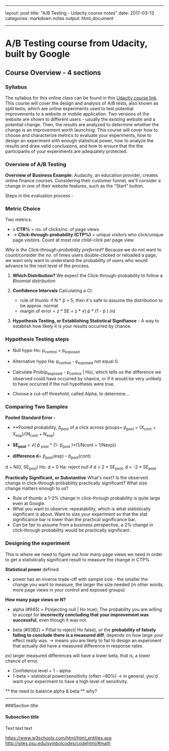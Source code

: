 

---
layout: post
title:  "A/B Testing - Udacity course notes"
date:   2017-03-13
categories: markdown notes
output: html_document

---


A/B Testing course from Udacity, built by Google
====================

Course Overview - 4 sections
------------------------------

### Syllabus

The syllabus for this online class can be found in this [Udacity course link][Udacity on A/B Test].
This course will cover the design and analysis of A/B tests, also known as split tests, which are online experiments used to test potential improvements to a website or mobile application. Two versions of the website are shown to different users - usually the existing website and a potential change. Then, the results are analyzed to determine whether the change is an improvement worth launching. This course will cover how to choose and characterize metrics to evaluate your experiments, how to design an experiment with enough statistical power, how to analyze the results and draw valid conclusions, and how to ensure that the the participants of your experiments are adequately protected.


### Overview of A/B Testing
**Overview of Business Example:** Audacity, an education provider, creates online finance courses. Considering their customer funnel, we'll consider a change in one of their website features, such as the "Start" button.

Steps in the evaluation process -

### Metric Choice

Two metrics:

* x **CTR%** = no. of clicks/no. of page views
* -> **Click-through-probability (CTP%)** = unique visitors who click/unique page visitors. Count at most one child-click per page view.


*Why is the *Click-through-probability* preferred?*
Because we do not want to count/consider the no. of times users double-clicked or reloaded a page, we want only want to understand the probability of users who would advance to the next level of the process.


1. **Which Distribution?**
We expect the Click-through-probability to follow a *Binomial distribution*




2. **Confidence Intervals**
Calculating a CI:
	*  rule of thumb: if N * p&#770; > 5, then it's safe to assume the distribution to be approx. normal
	*  margin of error = z * SE = z * √(  p&#770; * (1 - p&#770; ) /n)

3. **Hypothesis Testing, or Establishing Statistical Signifiance** - A way to establish how likely it is your results occurred by chance.


### Hypothesis Testing steps

* Null hypo Ho: p<sub>control</sub> = p<sub>exposed</sub>
* Alternative hypo Ha:   p<sub>control</sub> - p<sub>exposed</sub> not equal 0.
* Calculate Prob(p<sub>exposed</sub> - p<sub>control</sub> | Ho), which tells us the difference we observed could have occurred by chance, or if it would be very unlikely to have occurred if the null hypothesis were true.

* Choose a cut-off threshold, called Alpha, to determine...



### Comparing Two Samples

**Pooled Standard Error -**

* **Pooled probability, p&#770;<sub>pool</sub> of a click across groups= p&#770;<sub>pool</sub> = (X<sub>cont</sub> + X<sub>exp</sub>)/(N<sub>cont</sub> + N<sub>exp</sub>)

* **SE<sub>pool</sub>** = √( p&#770; <sub>pool</sub> * (1- p&#770;<sub>pool</sub> )*(1/Ncont + 1/Nexp))

* **difference d**= p&#770;<sub>pool</sub>(exp) - p&#770;<sub>pool</sub>(cont)

d ~ N(0, SE<sub>pool</sub>)
Ho: d = 0
Ha:  reject null if d > 2 * SE<sub>pool</sub>, d < -2 * SE<sub>pool</sub>


**Practically Significant, or Substantive**
What's next? Is the observed change in click-through probability practically significant?
What size change matters enough to us?

- Rule of thumb: a 1-2% change in click-through probability is quite large even at Google.
- What you want to observe: repeatability, which is what statistically significant is about. Want to size your experiment so that the stat significance bar is lower than the practical significance bar.
- Can be fair to assume from a business perspective, a 2% change in click-through probability would be practically significant.


### Designing the experiment
This is where we need to figure out *how many* page views we need in order to get a statistically significant result to measure the change in CTP%.

**Statistical power** defined:

* power has an inverse trade-off with sample size - the smaller the change you want to measure, the larger the size needed (in other words, more page views in your control and exposed groups)


**How many page views or N?**

* alpha (#945) = P(rejecting null | Ho true); The probability you are willing to accept for **incorrectly concluding that your improvement was successful**, even though it was not.

* beta (#03B2) = P(fail to reject| Ho false), or the **probability of falsely failing to conclude there is a measured diff**, depends on how large your effect really was.
-> means you are likely to fail to design an experiment that actually did have a measured difference in response rates.

*ex)* larger measured differences will have a lower beta, that is, a lower chance of error.

* Confidence level = 1 - alpha
* 1-beta = statistical power/sensitivity (often ~80%) -> in general, you'd want your experiment to have a high level of sensitivity.

** the need to balance alpha & beta:**
why?



****

###Section title


#### Subsection title
Text text text






https://www.w3schools.com/html/html_entities.asp
http://sites.psu.edu/symbolcodes/codehtml/#math










[Udacity on A/B Test]: https://de.udacity.com/course/ab-testing--ud257/
